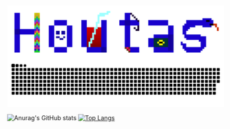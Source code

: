 
<div align="center">
<img hight="300" width="520" align="center" src="https://github.com/RainHoutas/RainHoutas/blob/master/mylogo（web）.png">
</div>
<picture align="center">
  <source media="(prefers-color-scheme: dark)" srcset="https://github.com/RainHoutas/RainHoutas/blob/output/github-contribution-grid-snake-dark.svg" />
  <source media="(prefers-color-scheme: light)" srcset="https://github.com/RainHoutas/RainHoutas/blob/output/github-contribution-grid-snake.svg" />
  <img alt="github-snake" src="https://github.com/RainHoutas/RainHoutas/blob/output/github-contribution-grid-snake.svg" />
</picture>

![Anurag's GitHub stats](https://github-readme-stats.vercel.app/api?username=RainHoutas&show_icons=true&theme=tokyonight&hide_title=true)
[![Top Langs](https://github-readme-stats.vercel.app/api/top-langs/?username=RainHoutas&layout=compact&theme=tokyonight&exclude_repo=rainhoutas.github.io)](https://github.com/anuraghazra/github-readme-stats)
